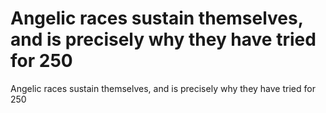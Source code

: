 # Angelic races sustain themselves, and is precisely why they have tried for 250

Angelic races sustain themselves, and is precisely why they have tried for 250